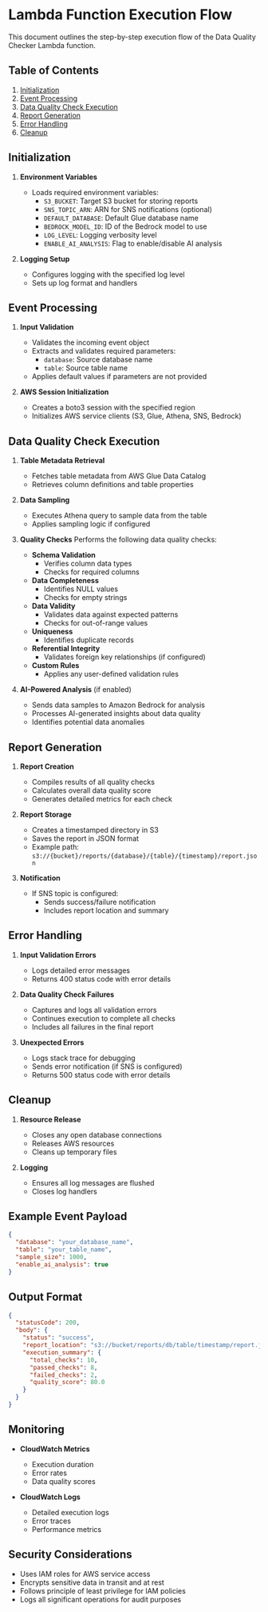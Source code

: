 # Lambda Function Execution Flow

This document outlines the step-by-step execution flow of the Data Quality Checker Lambda function.

## Table of Contents
1. [Initialization](#initialization)
2. [Event Processing](#event-processing)
3. [Data Quality Check Execution](#data-quality-check-execution)
4. [Report Generation](#report-generation)
5. [Error Handling](#error-handling)
6. [Cleanup](#cleanup)

## Initialization

1. **Environment Variables**
   - Loads required environment variables:
     - `S3_BUCKET`: Target S3 bucket for storing reports
     - `SNS_TOPIC_ARN`: ARN for SNS notifications (optional)
     - `DEFAULT_DATABASE`: Default Glue database name
     - `BEDROCK_MODEL_ID`: ID of the Bedrock model to use
     - `LOG_LEVEL`: Logging verbosity level
     - `ENABLE_AI_ANALYSIS`: Flag to enable/disable AI analysis

2. **Logging Setup**
   - Configures logging with the specified log level
   - Sets up log format and handlers

## Event Processing

1. **Input Validation**
   - Validates the incoming event object
   - Extracts and validates required parameters:
     - `database`: Source database name
     - `table`: Source table name
   - Applies default values if parameters are not provided

2. **AWS Session Initialization**
   - Creates a boto3 session with the specified region
   - Initializes AWS service clients (S3, Glue, Athena, SNS, Bedrock)

## Data Quality Check Execution

1. **Table Metadata Retrieval**
   - Fetches table metadata from AWS Glue Data Catalog
   - Retrieves column definitions and table properties

2. **Data Sampling**
   - Executes Athena query to sample data from the table
   - Applies sampling logic if configured

3. **Quality Checks**
   Performs the following data quality checks:
   - **Schema Validation**
     - Verifies column data types
     - Checks for required columns
   - **Data Completeness**
     - Identifies NULL values
     - Checks for empty strings
   - **Data Validity**
     - Validates data against expected patterns
     - Checks for out-of-range values
   - **Uniqueness**
     - Identifies duplicate records
   - **Referential Integrity**
     - Validates foreign key relationships (if configured)
   - **Custom Rules**
     - Applies any user-defined validation rules

4. **AI-Powered Analysis** (if enabled)
   - Sends data samples to Amazon Bedrock for analysis
   - Processes AI-generated insights about data quality
   - Identifies potential data anomalies

## Report Generation

1. **Report Creation**
   - Compiles results of all quality checks
   - Calculates overall data quality score
   - Generates detailed metrics for each check

2. **Report Storage**
   - Creates a timestamped directory in S3
   - Saves the report in JSON format
   - Example path: `s3://{bucket}/reports/{database}/{table}/{timestamp}/report.json`

3. **Notification**
   - If SNS topic is configured:
     - Sends success/failure notification
     - Includes report location and summary

## Error Handling

1. **Input Validation Errors**
   - Logs detailed error messages
   - Returns 400 status code with error details

2. **Data Quality Check Failures**
   - Captures and logs all validation errors
   - Continues execution to complete all checks
   - Includes all failures in the final report

3. **Unexpected Errors**
   - Logs stack trace for debugging
   - Sends error notification (if SNS is configured)
   - Returns 500 status code with error details

## Cleanup

1. **Resource Release**
   - Closes any open database connections
   - Releases AWS resources
   - Cleans up temporary files

2. **Logging**
   - Ensures all log messages are flushed
   - Closes log handlers

## Example Event Payload

```json
{
  "database": "your_database_name",
  "table": "your_table_name",
  "sample_size": 1000,
  "enable_ai_analysis": true
}
```

## Output Format

```json
{
  "statusCode": 200,
  "body": {
    "status": "success",
    "report_location": "s3://bucket/reports/db/table/timestamp/report.json",
    "execution_summary": {
      "total_checks": 10,
      "passed_checks": 8,
      "failed_checks": 2,
      "quality_score": 80.0
    }
  }
}
```

## Monitoring

- **CloudWatch Metrics**
  - Execution duration
  - Error rates
  - Data quality scores

- **CloudWatch Logs**
  - Detailed execution logs
  - Error traces
  - Performance metrics

## Security Considerations

- Uses IAM roles for AWS service access
- Encrypts sensitive data in transit and at rest
- Follows principle of least privilege for IAM policies
- Logs all significant operations for audit purposes
